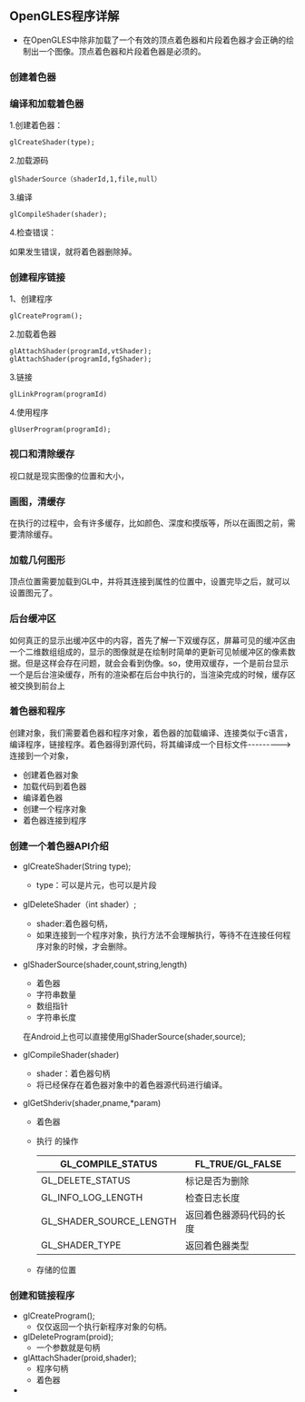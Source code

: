 ## OpenGLES程序详解

- 在OpenGLES中除非加载了一个有效的顶点着色器和片段着色器才会正确的绘制出一个图像。顶点着色器和片段着色器是必须的。



### 创建着色器

### 编译和加载着色器

1.创建着色器：

```
glCreateShader(type);
```

2.加载源码

```
glShaderSource（shaderId,1,file,null）
```

3.编译

```
glCompileShader(shader);
```

4.检查错误：

如果发生错误，就将着色器删除掉。

### 创建程序链接

1、创建程序

```
glCreateProgram();
```

2.加载着色器

```
glAttachShader(programId,vtShader);
glAttachShader(programId,fgShader);
```

3.链接

```
glLinkProgram(programId)
```

4.使用程序

```
glUserProgram(programId);
```

### 视口和清除缓存

视口就是现实图像的位置和大小，

### 画图，清缓存

​	在执行的过程中，会有许多缓存，比如颜色、深度和摸版等，所以在画图之前，需要清除缓存。

### 加载几何图形

顶点位置需要加载到GL中，并将其连接到属性的位置中，设置完毕之后，就可以设置图元了。

### 后台缓冲区

​	如何真正的显示出缓冲区中的内容，首先了解一下双缓存区，屏幕可见的缓冲区由一个二维数组组成的，显示的图像就是在绘制时简单的更新可见帧缓冲区的像素数据。但是这样会存在问题，就会会看到伪像。so，使用双缓存，一个是前台显示一个是后台渲染缓存，所有的渲染都在后台中执行的，当渲染完成的时候，缓存区被交换到前台上







### 着色器和程序

​	创建对象，我们需要着色器和程序对象，着色器的加载编译、连接类似于c语言，编译程序，链接程序。着色器得到源代码，将其编译成一个目标文件--------->连接到一个对象，

- 创建着色器对象
- 加载代码到着色器
- 编译着色器
- 创建一个程序对象
- 着色器连接到程序



### 创建一个着色器API介绍

- glCreateShader(String type);

  - type：可以是片元，也可以是片段

- glDeleteShader（int shader）;

  - shader:着色器句柄，
  - 如果连接到一个程序对象，执行方法不会理解执行，等待不在连接任何程序对象的时候，才会删除。

- glShaderSource(shader,count,string,length)

  - 着色器
  - 字符串数量
  - 数组指针
  - 字符串长度

  在Android上也可以直接使用glShaderSource(shader,source);

- glCompileShader(shader)

  - shader：着色器句柄
  - 将已经保存在着色器对象中的着色器源代码进行编译。

- glGetShderiv(shader,pname,*param)

  - 着色器

  - 执行 的操作

    | GL_COMPILE_STATUS       | FL_TRUE/GL_FALSE         |
    | ----------------------- | ------------------------ |
    | GL_DELETE_STATUS        | 标记是否为删除           |
    | GL_INFO_LOG_LENGTH      | 检查日志长度             |
    | GL_SHADER_SOURCE_LENGTH | 返回着色器源码代码的长度 |
    | GL_SHADER_TYPE          | 返回着色器类型           |

  - 存储的位置

### 创建和链接程序

- glCreateProgram();
  - 仅仅返回一个执行新程序对象的句柄。
- glDeleteProgram(proid);
  - 一个参数就是句柄
- glAttachShader(proid,shader);
  - 程序句柄
  - 着色器
- 


